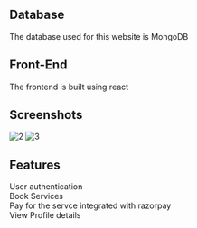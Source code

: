 ## Database
The database used for this website is MongoDB
## Front-End
The frontend is built using react
## Screenshots
![2](https://user-images.githubusercontent.com/84152007/205356163-e0ab5403-1801-4628-9142-11f8227ddc3d.png)
![3](https://user-images.githubusercontent.com/84152007/205356156-dc66d5a4-0eaf-4ad0-b2ed-18faebf76f2d.png)
## Features
User authentication<br>
Book Services<br>
Pay for the servce integrated with razorpay<br>
View Profile details<br>

